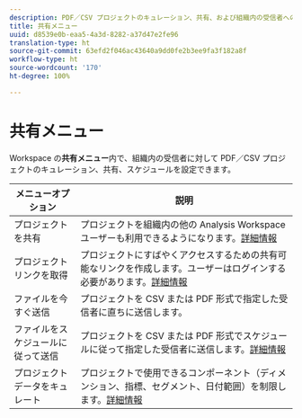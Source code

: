 ```yaml
---
description: PDF／CSV プロジェクトのキュレーション、共有、および組織内の受信者へのスケジュールを設定できます。
title: 共有メニュー
uuid: d8539e0b-eaa5-4a3d-8282-a37d47e2fe96
translation-type: ht
source-git-commit: 63efd2f046ac43640a9dd0fe2b3ee9fa3f182a8f
workflow-type: ht
source-wordcount: '170'
ht-degree: 100%

---
```



# 共有メニュー

Workspace の&#x200B;**共有メニュー**&#x200B;内で、組織内の受信者に対して PDF／CSV プロジェクトのキュレーション、共有、スケジュールを設定できます。

| メニューオプション | 説明 |
|---|---|
| プロジェクトを共有 | プロジェクトを組織内の他の Analysis Workspace ユーザーも利用できるようになります。[詳細情報](https://docs.adobe.com/content/help/ja-JP/analytics/analyze/analysis-workspace/curate-share/share-projects.html) |
| プロジェクトリンクを取得 | プロジェクトにすばやくアクセスするための共有可能なリンクを作成します。ユーザーはログインする必要があります。[詳細情報](https://docs.adobe.com/content/help/ja-JP/analytics/analyze/analysis-workspace/curate-share/shareable-links.html) |
| ファイルを今すぐ送信 | プロジェクトを CSV または PDF 形式で指定した受信者に直ちに送信します。 |
| ファイルをスケジュールに従って送信 | プロジェクトを CSV または PDF 形式でスケジュールに従って指定した受信者に送信します。[詳細情報](https://docs.adobe.com/content/help/ja-JP/analytics/analyze/analysis-workspace/curate-share/t-schedule-report.html) |
| プロジェクトデータをキュレート | プロジェクトで使用できるコンポーネント（ディメンション、指標、セグメント、日付範囲）を制限します。[詳細情報](https://docs.adobe.com/content/help/ja-JP/analytics/analyze/analysis-workspace/curate-share/curate.html) |
